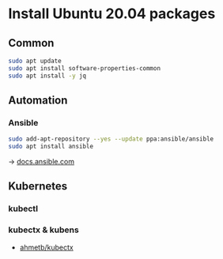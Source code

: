 # Install Ubuntu 20.04 packages

## Common

```bash
sudo apt update
sudo apt install software-properties-common
sudo apt install -y jq
```

## Automation

### Ansible

```bash
sudo add-apt-repository --yes --update ppa:ansible/ansible
sudo apt install ansible
```

→ [docs.ansible.com](https://docs.ansible.com/ansible/latest/installation_guide/installation_distros.html#installing-ansible-on-ubuntu)

## Kubernetes

### kubectl

### kubectx & kubens

* [ahmetb/kubectx](https://github.com/ahmetb/kubectx)
